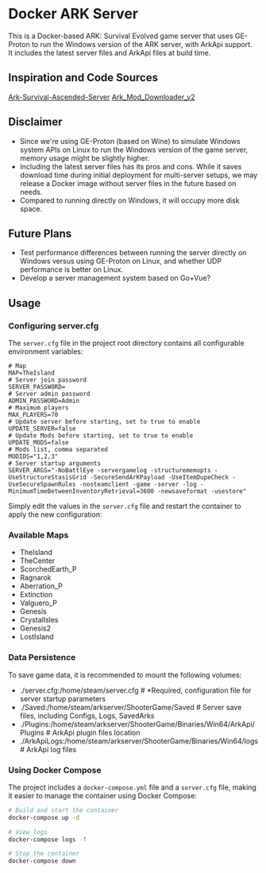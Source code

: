 # Docker ARK Server

This is a Docker-based ARK: Survival Evolved game server that uses GE-Proton to run the Windows version of the ARK server, with ArkApi support.  
It includes the latest server files and ArkApi files at build time.

## Inspiration and Code Sources
[Ark-Survival-Ascended-Server](https://github.com/Acekorneya/Ark-Survival-Ascended-Server)
[Ark_Mod_Downloader_v2](https://github.com/CobraColin/Ark_Mod_Downloader_v2)

## Disclaimer
  - Since we're using GE-Proton (based on Wine) to simulate Windows system APIs on Linux to run the Windows version of the game server, memory usage might be slightly higher.
  - Including the latest server files has its pros and cons. While it saves download time during initial deployment for multi-server setups, we may release a Docker image without server files in the future based on needs.
  - Compared to running directly on Windows, it will occupy more disk space.

## Future Plans
  - Test performance differences between running the server directly on Windows versus using GE-Proton on Linux, and whether UDP performance is better on Linux.
  - Develop a server management system based on Go+Vue?

## Usage

### Configuring server.cfg

The `server.cfg` file in the project root directory contains all configurable environment variables:

```
# Map
MAP=TheIsland
# Server join password
SERVER_PASSWORD=
# Server admin password
ADMIN_PASSWORD=Admin
# Maximum players
MAX_PLAYERS=70
# Update server before starting, set to true to enable
UPDATE_SERVER=false
# Update Mods before starting, set to true to enable
UPDATE_MODS=false
# Mods list, comma separated
MODIDS="1,2,3"
# Server startup arguments
SERVER_ARGS="-NoBattlEye -servergamelog -structurememopts -UseStructureStasisGrid -SecureSendArKPayload -UseItemDupeCheck -UseSecureSpawnRules -nosteamclient -game -server -log -MinimumTimeBetweenInventoryRetrieval=3600 -newsaveformat -usestore" 
```

Simply edit the values in the `server.cfg` file and restart the container to apply the new configuration:

### Available Maps

- TheIsland
- TheCenter
- ScorchedEarth_P
- Ragnarok
- Aberration_P
- Extinction
- Valguero_P
- Genesis
- CrystalIsles
- Genesis2
- LostIsland

### Data Persistence

To save game data, it is recommended to mount the following volumes:
  - ./server.cfg:/home/steam/server.cfg # *Required, configuration file for server startup parameters
  - ./Saved:/home/steam/arkserver/ShooterGame/Saved   # Server save files, including Configs, Logs, SavedArks
  - ./Plugins:/home/steam/arkserver/ShooterGame/Binaries/Win64/ArkApi/Plugins # ArkApi plugin files location
  - ./ArkApiLogs:/home/steam/arkserver/ShooterGame/Binaries/Win64/logs  # ArkApi log files

### Using Docker Compose

The project includes a `docker-compose.yml` file and a `server.cfg` file, making it easier to manage the container using Docker Compose:

```bash
# Build and start the container
docker-compose up -d

# View logs
docker-compose logs -f

# Stop the container
docker-compose down
```
